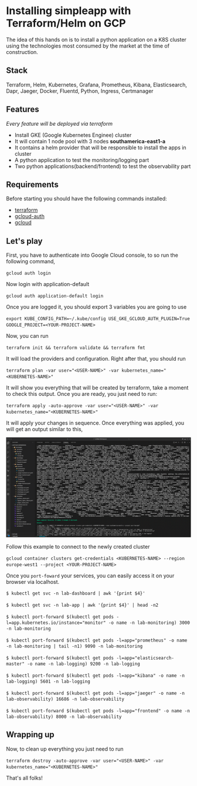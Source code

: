 # Installing simpleapp with Terraform/Helm on GCP

The idea of ​​this hands on is to install a python application on a K8S cluster using the technologies most consumed by the market at the time of construction.

## Stack

Terraform, Helm, Kubernetes, Grafana, Prometheus, Kibana, Elasticsearch, Dapr, Jaeger, Docker, Fluentd, Python, Ingress, Certmanager

## Features
_Every feature will be deployed via terraform_

- Install GKE (Google Kubernetes Enginee) cluster 
- It will contain 1 node pool with 3 nodes **southamerica-east1-a**
- It contains a helm provider that will be responsible to install the apps in cluster
- A python application to test the monitoring/logging part
- Two python applications(backend/frontend) to test the observability part

## Requirements
Before starting you should have the following commands installed:

- [terraform](https://www.terraform.io/downloads)
- [gcloud-auth](https://cloud.google.com/blog/products/containers-kubernetes/kubectl-auth-changes-in-gke)
- [gcloud](https://cloud.google.com/sdk/docs/install)

## Let's play

First, you have to authenticate into Google Cloud console, to so run the following command,

`gcloud auth login`

Now login with application-default

`gcloud auth application-default login`

Once you are logged it, you should export 3 variables you are going to use

`export KUBE_CONFIG_PATH=~/.kube/config USE_GKE_GCLOUD_AUTH_PLUGIN=True GOOGLE_PROJECT=<YOUR-PROJECT-NAME>`

Now, you can run

`terraform init && terraform validate && terraform fmt`

It will load the providers and configuration. Right after that, you should run

`terraform plan -var user="<USER-NAME>" -var kubernetes_name="<KUBERNETES-NAME>"`

It will show you everything that will be created by terraform, take a moment to check this output.
Once you are ready, you just need to run:

`terraform apply -auto-approve -var user="<USER-NAME>" -var kubernetes_name="<KUBERNETES-NAME>"`

It will apply your changes in sequence.
Once everything was applied, you will get an output similar to this,

![](https://raw.githubusercontent.com/romuloslv/simpleapp/main/1mgs/img11.png)

Follow this example to connect to the newly created cluster

`gcloud container clusters get-credentials <KUBERNETES-NAME> --region europe-west1 --project <YOUR-PROJECT-NAME>`

Once you `port-foward` your services, you can easily access it on your browser via localhost.

```
$ kubectl get svc -n lab-dashboard | awk '{print $4}'

$ kubectl get svc -n lab-app | awk '{print $4}' | head -n2

$ kubectl port-forward $(kubectl get pods -l=app.kubernetes.io/instance="monitor" -o name -n lab-monitoring) 3000 -n lab-monitoring

$ kubectl port-forward $(kubectl get pods -l=app="prometheus" -o name -n lab-monitoring | tail -n1) 9090 -n lab-monitoring

$ kubectl port-forward $(kubectl get pods -l=app="elasticsearch-master" -o name -n lab-logging) 9200 -n lab-logging

$ kubectl port-forward $(kubectl get pods -l=app="kibana" -o name -n lab-logging) 5601 -n lab-logging

$ kubectl port-forward $(kubectl get pods -l=app="jaeger" -o name -n lab-observability) 16686 -n lab-observability

$ kubectl port-forward $(kubectl get pods -l=app="frontend" -o name -n lab-observability) 8000 -n lab-observability
```

## Wrapping up
Now, to clean up everything you just need to run

`terraform destroy -auto-approve -var user="<USER-NAME>" -var kubernetes_name="<KUBERNETES-NAME>"`

That's all folks!
